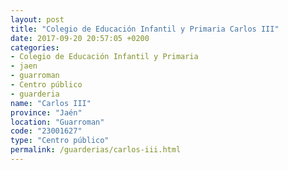 ```yaml
---
layout: post
title: "Colegio de Educación Infantil y Primaria Carlos III"
date: 2017-09-20 20:57:05 +0200
categories:
- Colegio de Educación Infantil y Primaria
- jaen
- guarroman
- Centro público
- guarderia
name: "Carlos III"
province: "Jaén"
location: "Guarroman"
code: "23001627"
type: "Centro público"
permalink: /guarderias/carlos-iii.html
---
```


